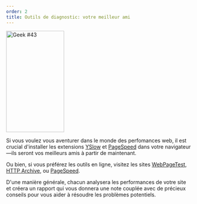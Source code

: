 ```yaml
---
order: 2
title: Outils de diagnostic: votre meilleur ami
---
```


<div class="img-left">
  <img id="geek-43" class="icos-geek" src="http://browserdiet.com/en/assets/img/43.png" alt="Geek #43" width="157" height="275" />
</div>

Si vous voulez vous aventurer dans le monde des perfomances web, il est crucial d'installer les extensions [YSlow](http://yslow.org/) et [PageSpeed](https://developers.google.com/speed/pagespeed/insights_extensions) dans votre navigateur&mdash;ils seront vos meilleurs amis à partir de maintenant.

Ou bien, si vous préférez les outils en ligne, visitez les sites [WebPageTest](http://www.webpagetest.org/), [HTTP Archive](http://httparchive.org/), ou [PageSpeed](http://pagespeed.googlelabs.com/).

D'une manière générale, chacun analysera les performances de votre site et créera un rapport qui vous donnera une note couplée avec de précieux conseils pour vous aider à résoudre les problèmes potentiels.

